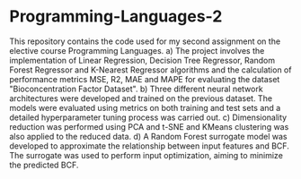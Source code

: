# Programming-Languages-2
This repository contains the code used for my second assignment on the elective course Programming Languages.
a) The project involves the implementation of Linear Regression, Decision Tree Regressor, Random Forest Regressor and K-Nearest Regressor algorithms and the calculation of performance metrics MSE, R2, MAE and MAPE for evaluating the dataset "Bioconcentration Factor Dataset".
b) Three different neural network architectures were developed and trained on the previous dataset. The models were evaluated using metrics on both training and test sets and a detailed hyperparameter tuning process was carried out.
c) Dimensionality reduction was performed using PCA and t-SNE and KMeans clustering was also applied to the reduced data.
d) A Random Forest surrogate model was developed to approximate the relationship between input features and BCF. The surrogate was used to perform input optimization, aiming to minimize the predicted BCF.
